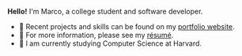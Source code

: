 **Hello!** I'm Marco, a college student and software developer.

 - 📌 Recent projects and skills can be found on my [portfolio website](https://marco.how).
 - 📕 For more information, please see my [résumé](https://marco.how/resume.pdf).
 - 🎒 I am currently studying Computer Science at Harvard.

<!--
**marco/marco** is a ✨ _special_ ✨ repository because its `README.md` (this file) appears on your GitHub profile.

Here are some ideas to get you started:

- 🔭 I’m currently working on ...
- 🌱 I’m currently learning ...
- 👯 I’m looking to collaborate on ...
- 🤔 I’m looking for help with ...
- 💬 Ask me about ...
- 📫 How to reach me: ...
- 😄 Pronouns: ...
- ⚡ Fun fact: ...
-->

